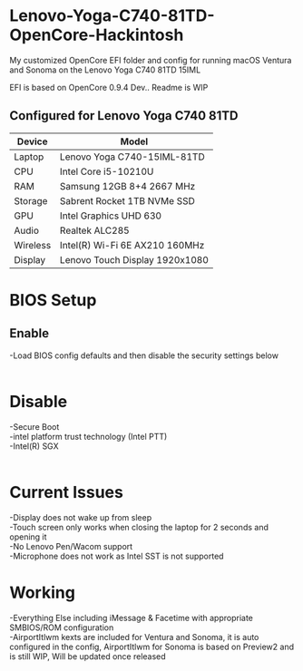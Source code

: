 # Lenovo-Yoga-C740-81TD-OpenCore-Hackintosh
My customized OpenCore EFI folder and config for running macOS Ventura and Sonoma on the Lenovo Yoga C740 81TD 15IML

EFI is based on OpenCore 0.9.4 Dev.. Readme is WIP

## Configured for Lenovo Yoga C740 81TD

| Device      | Model               |
| ----------- | ------------------- |
| Laptop      | Lenovo Yoga C740-15IML-81TD |
| CPU         | Intel Core i5-10210U |
| RAM         | Samsung 12GB 8+4 2667 MHz |
| Storage     | Sabrent Rocket 1TB NVMe SSD |
| GPU         | Intel Graphics UHD 630 |
| Audio  | Realtek ALC285 |
| Wireless    | Intel(R) Wi-Fi 6E AX210 160MHz |
| Display     | Lenovo Touch Display 1920x1080  |

# BIOS Setup
## Enable
-Load BIOS config defaults and then disable the security settings below<br><br>

# Disable
-Secure Boot<br>
-intel platform trust technology (Intel PTT)<br>
-Intel(R) SGX<br><br>

# Current Issues
-Display does not wake up from sleep<br>
-Touch screen only works when closing the laptop for 2 seconds and opening it<br>
-No Lenovo Pen/Wacom support<br>
-Microphone does not work as Intel SST is not supported<br>

# Working
-Everything Else including iMessage & Facetime with appropriate SMBIOS/ROM configuration<br>
-AirportItlwm kexts are included for Ventura and Sonoma, it is auto configured in the config, AirportItlwm for Sonoma is based on Preview2 and is still WIP, Will be updated once released
